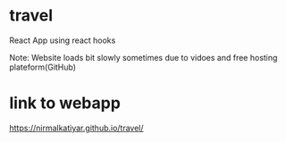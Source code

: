 # travel
React App using react hooks 

Note: Website loads bit slowly  sometimes due to vidoes and free hosting plateform(GitHub) 



# link to webapp
https://nirmalkatiyar.github.io/travel/
